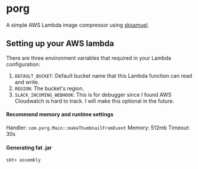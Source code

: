 # porg

A simple AWS Lambda image compressor using [sksamuel](https://github.com/sksamuel/scrimage).

## Setting up your AWS lambda
There are three environment variables that required in your Lambda configuration:

1. `DEFAULT_BUCKET`: Default bucket name that this Lambda function can read and write.
2. `REGION`: The bucket's region.
3. `SLACK_INCOMING_WEBHOOK`: This is for debugger since I found AWS Cloudwatch is hard to track. I will make this optional in the future.

#### Recommend memory and runtime settings
Handler: `com.porg.Main::makeThumbnailFromEvent`
Memory: 512mb
Timeout: 30s

#### Generating fat .jar
```$scala
sbt> assembly
```
